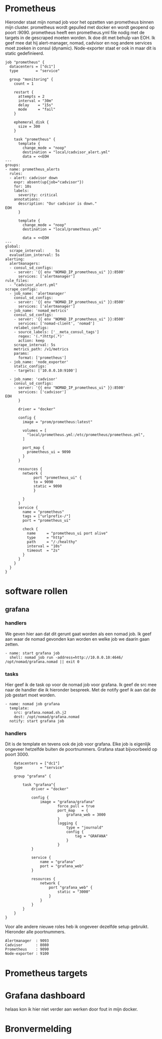 # Prometheus
Hieronder staat mijn nomad job voor het opzetten van prometheus binnen mijn cluster. prometheus wordt gepulled met docker en wordt geopend op poort :9090. prometheus heeft een prometheus.yml file nodig met de targets in de gescraped moeten worden. Ik doe dit met behulp van EOH. Ik geef mee dat hij alert-manager, nomad, cadvisor en nog andere services moet zoeken in consul (dynamic). Node-exporter staat er ook in maar dit is static gedefinieerd.

```
job "prometheus" {
  datacenters = ["dc1"]
  type        = "service"

  group "monitoring" {
    count = 1

    restart {
      attempts = 2
      interval = "30m"
      delay    = "15s"
      mode     = "fail"
    }

    ephemeral_disk {
      size = 300
    }

    task "prometheus" {
      template {
        change_mode = "noop"
        destination = "local/cadvisor_alert.yml"
        data = <<EOH
---
groups:
- name: prometheus_alerts
  rules:
  - alert: cadvisor down
    expr: absent(up{job="cadvisor"})
    for: 10s
    labels:
      severity: critical
    annotations:
      description: "Our cadvisor is down."
EOH
      }

      template {
        change_mode = "noop"
        destination = "local/prometheus.yml"

        data = <<EOH
---
global:
  scrape_interval:     5s
  evaluation_interval: 5s
alerting:
  alertmanagers:
  - consul_sd_configs:
    - server: '{{ env "NOMAD_IP_prometheus_ui" }}:8500'
      services: ['alertmanager']
rule_files:
  - "cadvisor_alert.yml"
scrape_configs:
  - job_name: 'alertmanager'
    consul_sd_configs:
    - server: '{{ env "NOMAD_IP_prometheus_ui" }}:8500'
      services: ['alertmanager']
  - job_name: 'nomad_metrics'
    consul_sd_configs:
    - server: '{{ env "NOMAD_IP_prometheus_ui" }}:8500'
      services: ['nomad-client', 'nomad']
    relabel_configs:
    - source_labels: ['__meta_consul_tags']
      regex: '(.*)http(.*)'
      action: keep
    scrape_interval: 5s
    metrics_path: /v1/metrics
    params:
      format: ['prometheus']
  - job_name: 'node_exporter'
    static_configs:
    - targets: ['10.0.0.10:9100']
  
  - job_name: 'cadvisor'
    consul_sd_configs:
    - server: '{{ env "NOMAD_IP_prometheus_ui" }}:8500'
      services: ['cadvisor']
EOH
      }

      driver = "docker"

      config {
        image = "prom/prometheus:latest"

        volumes = [
          "local/prometheus.yml:/etc/prometheus/prometheus.yml",
        ]

        port_map {
          prometheus_ui = 9090
        }
      }

      resources {
        network {
             port "prometheus_ui" {
             to = 9090
             static = 9090
             }

        }
      }
      service {
        name = "prometheus"
        tags = ["urlprefix-/"]
        port = "prometheus_ui"

        check {
          name     = "prometheus_ui port alive"
          type     = "http"
          path     = "/-/healthy"
          interval = "10s"
          timeout  = "2s"
        }
      }
    }
  }
}
```

# software rollen
## grafana
### handlers
We geven hier aan dat dit gerunt gaat worden als een nomad job. Ik geef aan waar de nomad gevonden kan worden en welke job we daarin gaan zetten.

```---
- name: start grafana job
  shell: nomad job run -address=http://10.0.0.10:4646/ /opt/nomad/grafana.nomad || exit 0
```
### tasks
Hier geef ik de task op voor de nomad job voor grafana. Ik geef de src mee naar de handler die ik hieronder bespreek. Met de notify geef ik aan dat de job gestart moet worden.
```---
- name: nomad job grafana
  template:
    src: grafana.nomad.sh.j2
    dest: /opt/nomad/grafana.nomad
  notify: start grafana job
```
### handlers
Dit is de template en tevens ook de job voor grafana. Elke job is eigenlijk ongeveer hetzelfde buiten de poortnummers. Grafana staat bijvoorbeeld op poort 3000.

```job "grafana" {
    datacenters = ["dc1"]
    type        = "service"

    group "grafana" {

        task "grafana"{
            driver = "docker"
        
            config {
                image = "grafana/grafana"
                        force_pull = true
                        port_map   = {
                            grafana_web = 3000
                        }
                        logging {
                            type = "journald"
                            config {
                                tag = "GRAFANA"
                            }
                        }
            }

            service {
                name = "grafana"
                port = "grafana_web"
            }
            
            resources {
                network {
                    port "grafana_web" {
                        static = "3000"
                    }
                }
            }
        }
    }
}
```

Voor alle andere nieuwe roles heb ik ongeveer dezelfde setup gebruikt. Hieronder alle poortnummers.

```Grafana       :3000 
Alertmanager  : 9093
Cadvisor      : 8080
Prometheus    : 9090
Node-exporter : 9100
```

# Prometheus targets

# Grafana dashboard
helaas kon ik hier niet verder aan werken door fout in mijn docker.

# Bronvermelding
